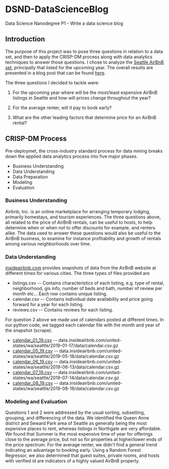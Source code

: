 # DSND-DataScienceBlog
Data Science Nanodegree P1 - Write a data science blog 

## Introduction
The purpose of this project was to pose three questions in relation to a data set, and then to apply the CRISP-DM process along with data analytics techniques to answer those questions. I chose to analyze the [Seattle AirBnB set](http://www.insideairbnb.com/get-the-data.html), principally that listed for the upcoming year. The overall results are presented in a blog post that can be found [here](https://review.udacity.com/#!/rubrics/513/view).

The three questions I decided to tackle were:

1) For the upcoming year where will be the most/least expensive AirBnB listings in Seattle and how will prices change throughout the year?

2) For the average renter, will it pay to book early?

3) What are the other leading factors that determine price for an AirBnB rental?

## CRISP-DM Process
Pre-deploymet, the cross-industry standard process for data mining breaks down the applied data analytics process into five major phases.


  *  Business Understanding
  *  Data Understanding
  *  Data Preparation
  *  Modeling
  *  Evaluation

###  Business Understanding

Airbnb, Inc. is an online marketplace for arranging temporary lodging, primarily homestays, and tourism experiences.
The three questions above, all related to the price of AirBnB rentals, can be useful to hosts, to help determine when or when not to offer discounts for example, and renters alike. The data used to answer these questions would also be useful to the AirBnB business, to examine for instance profitability and growth of rentals among various neighborhoods over time.

### Data Understanding

[insideairbnb.com](http://www.insideairbnb.com/get-the-data.html) provides snapshots of data from the AirBnB website at different times for various cities. 
The three types of files provided are

  * listings.csv -- Contains characteristics of each listing, e.g. type of rental, neighborhood, gis info, number of beds and bath, number of review per month etc... Each row contains unique listing.
  * calendar.csv -- Contains individual date availability and price going forward for a year for each listing.
  * reviews.csv  -- Contains reviews for each listing.
  
For question 2 above we made use of calendars posted at different times. In our python code, we tagged each calendar file with the month and year of the snapshot (scrape). 

  * [calendar_01_19.csv](http://data.insideairbnb.com/united-states/wa/seattle/2019-01-17/data/calendar.csv.gz) -- data.insideairbnb.com/united-states/wa/seattle/2019-01-17/data/calendar.csv.gz 
  * [calendar_05_19.csv](http://data.insideairbnb.com/united-states/wa/seattle/2019-05-18/data/calendar.csv.gz) -- data.insideairbnb.com/united-states/wa/seattle/2019-05-18/data/calendar.csv.gz
  * [calendar_06_19.csv](http://data.insideairbnb.com/united-states/wa/seattle/2019-06-13/data/calendar.csv.gz) -- data.insideairbnb.com/united-states/wa/seattle/2019-06-13/data/calendar.csv.gz 
  * [calendar_07_19.csv](http://data.insideairbnb.com/united-states/wa/seattle/2019-07-14/data/calendar.csv.gz) -- data.insideairbnb.com/united-states/wa/seattle/2019-07-14/data/calendar.csv.gz
  * [calendar_08_19.csv](http://data.insideairbnb.com/united-states/wa/seattle/2019-08-18/data/calendar.csv.gz) -- data.insideairbnb.com/united-states/wa/seattle/2019-08-18/data/calendar.csv.gz
  

### Modeling and Evaluation 

Questions 1 and 2 were addressed by the usual sorting, subsetting, grouping, and differencing of the data. We identified
the Queen Anne district and Seward Park area of Seattle as generally being the most expensive places to rent, whereas listings in Northgate are very affordable. We found that Summer is the most expensive time of year for offerings close to the average price, but not so for properties at higher/lower ends of the price spectrum. For the average renter, we didn't find a general trend indicating an advantage to booking early. Using a Random Forest Regressor, we also determined that guest suites, private rooms, and hosts with verified id are indicators of a highly valued AirBnB property. 


